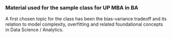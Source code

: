 ### Material used for the sample class for UP MBA in BA

A first chosen topic for the class has been the bias-variance tradeoff and its relation to model complexity,
overfitting and related foundational concepts in Data Science / Analytics. 
